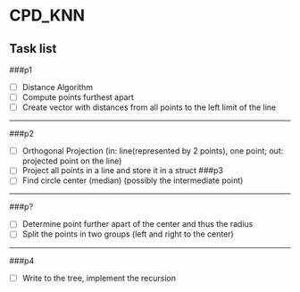 # CPD_KNN

## Task list

###p1
- [ ] Distance Algorithm 
- [ ] Compute points furthest apart
- [ ] Create vector with distances from all points to the left limit of the line
---
###p2
- [ ] Orthogonal Projection (in: line(represented by 2 points), one point; out: projected point on the line)
- [ ] Project all points in a line and store it in a struct
###p3
- [ ] Find circle center (median) (possibly the intermediate point)
---
###p?
- [ ] Determine point further apart of the center and thus the radius
- [ ] Split the points in two groups (left and right to the center)
---
###p4
- [ ] Write to the tree, implement the recursion